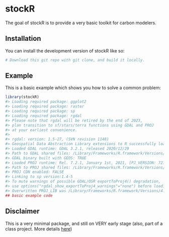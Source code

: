 
<!-- README.md is generated from README.Rmd. Please edit that file -->

# stockR

<!-- badges: start -->
<!-- badges: end -->

The goal of stockR is to provide a very basic toolkit for carbon
modelers.

## Installation

You can install the development version of stockR like so:

``` r
# Download this git repo with git clone, and build it locally.
```

## Example

This is a basic example which shows you how to solve a common problem:

``` r
library(stockR)
#> Loading required package: ggplot2
#> Loading required package: raster
#> Loading required package: sp
#> Loading required package: rgdal
#> Please note that rgdal will be retired by the end of 2023,
#> plan transition to sf/stars/terra functions using GDAL and PROJ
#> at your earliest convenience.
#> 
#> rgdal: version: 1.5-27, (SVN revision 1148)
#> Geospatial Data Abstraction Library extensions to R successfully loaded
#> Loaded GDAL runtime: GDAL 3.2.1, released 2020/12/29
#> Path to GDAL shared files: /Library/Frameworks/R.framework/Versions/4.1/Resources/library/rgdal/gdal
#> GDAL binary built with GEOS: TRUE 
#> Loaded PROJ runtime: Rel. 7.2.1, January 1st, 2021, [PJ_VERSION: 721]
#> Path to PROJ shared files: /Library/Frameworks/R.framework/Versions/4.1/Resources/library/rgdal/proj
#> PROJ CDN enabled: FALSE
#> Linking to sp version:1.4-5
#> To mute warnings of possible GDAL/OSR exportToProj4() degradation,
#> use options("rgdal_show_exportToProj4_warnings"="none") before loading sp or rgdal.
#> Overwritten PROJ_LIB was /Library/Frameworks/R.framework/Versions/4.1/Resources/library/rgdal/proj
## basic example code
```

## Disclaimer

This is a very minimal package, and still on VERY early stage (also,
part of a class project. More details
[here](https://github.com/ricardobarroslourenco/My_First_Repository))
